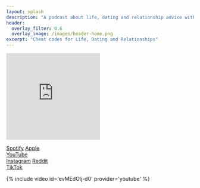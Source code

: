 ```yaml
---
layout: splash
description: "A podcast about life, dating and relationship advice with a kink twist"
header:
  overlay_filter: 0.6
  overlay_image: /images/header-home.png
excerpt: "Cheat codes for Life, Dating and Relationships"
---
```


<iframe src="https://open.spotify.com/embed/show/3XjoipCU3QzeIaQAAQpBdW" width="50%" height="232" frameBorder="0" allowtransparency='true' allow="encrypted-media"></iframe>

<a href="https://open.spotify.com/show/3XjoipCU3QzeIaQAAQpBdW" class="btn btn-info">Spotify</a>
<a href="https://podcasts.apple.com/us/podcast/sucias-are-my-favorite/id1548173787" class="btn btn-info">Apple</a>
<br>
<a href="https://youtube.com/channel/UCgYSjBmIL3nkxBon4f0Gl_Q" class="btn btn-info">YouTube</a>
<br>
<a href="https://instagram.com/sucias.are.my.favorite" class="btn btn-info">Instagram</a>
<a href="https://reddit.com/u/suciasaremyfavorite/submitted" class="btn btn-info">Reddit</a>
<br>
<a href="https://www.tiktok.com/@sucias.are.my.favorite" class="btn btn-info">TikTok</a>

{% include video id='evMEdOlj-d0' provider='youtube' %}
